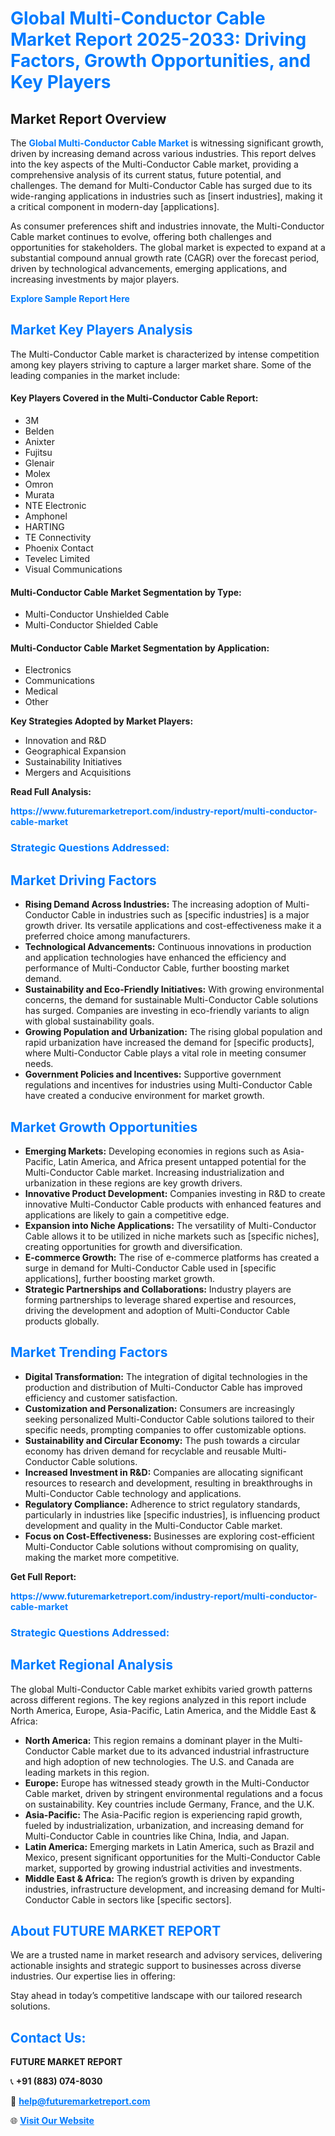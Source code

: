 <h1 style="color: #007BFF;">Global Multi-Conductor Cable Market Report 2025-2033: Driving Factors, Growth Opportunities, and Key Players</h1>

<section id="overview">
<h2>Market Report Overview</h2>
<p>The <a href="https://www.futuremarketreport.com/industry-report/multi-conductor-cable-market" style="color: #007BFF; text-decoration: none;"><strong>Global Multi-Conductor Cable Market</strong></a> is witnessing significant growth, driven by increasing demand across various industries. This report delves into the key aspects of the Multi-Conductor Cable market, providing a comprehensive analysis of its current status, future potential, and challenges. The demand for Multi-Conductor Cable has surged due to its wide-ranging applications in industries such as [insert industries], making it a critical component in modern-day [applications].</p>
<p>As consumer preferences shift and industries innovate, the Multi-Conductor Cable market continues to evolve, offering both challenges and opportunities for stakeholders. The global market is expected to expand at a substantial compound annual growth rate (CAGR) over the forecast period, driven by technological advancements, emerging applications, and increasing investments by major players.</p>
</section>

<section id="overview">
<p><a href="https://www.futuremarketreport.com/request-sample/reportId=90331" style="color: #007BFF; text-decoration: none;"><strong>Explore Sample Report Here</strong></a></p>
</section>

<section id="key-players">
<h2 style="color: #007BFF;">Market Key Players Analysis</h2>
<p>The Multi-Conductor Cable market is characterized by intense competition among key players striving to capture a larger market share. Some of the leading companies in the market include:</p>
<h4>Key Players Covered in the Multi-Conductor Cable Report:</h4>
<ul><li>3M</li><li>Belden</li><li>Anixter</li><li>Fujitsu</li><li>Glenair</li><li>Molex</li><li>Omron</li><li>Murata</li><li>NTE Electronic</li><li>Amphonel</li><li>HARTING</li><li>TE Connectivity</li><li>Phoenix Contact</li><li>Tevelec Limited</li><li>Visual Communications</li></ul>
<h4>Multi-Conductor Cable Market Segmentation by Type:</h4>
<ul><li>Multi-Conductor Unshielded Cable</li><li>Multi-Conductor Shielded Cable</li></ul>

<h4>Multi-Conductor Cable Market Segmentation by Application:</h4>
<ul><li>Electronics</li><li>Communications</li><li>Medical</li><li>Other</li></ul>
<p><strong>Key Strategies Adopted by Market Players:</strong></p>
<ul>
<li>Innovation and R&D</li>
<li>Geographical Expansion</li>
<li>Sustainability Initiatives</li>
<li>Mergers and Acquisitions</li>
</ul>
</section>

<section>
<p><strong>Read Full Analysis: </strong></p><a href="https://www.futuremarketreport.com/industry-report/multi-conductor-cable-market" style="color: #007BFF; text-decoration: none;"><strong>https://www.futuremarketreport.com/industry-report/multi-conductor-cable-market</strong></a>
<h3 style="color: #007BFF;">Strategic Questions Addressed:</h3>
</section>

<section id="driving-factors">
<h2 style="color: #007BFF;">Market Driving Factors</h2>
<ul>
<li><strong>Rising Demand Across Industries:</strong> The increasing adoption of Multi-Conductor Cable in industries such as [specific industries] is a major growth driver. Its versatile applications and cost-effectiveness make it a preferred choice among manufacturers.</li>
<li><strong>Technological Advancements:</strong> Continuous innovations in production and application technologies have enhanced the efficiency and performance of Multi-Conductor Cable, further boosting market demand.</li>
<li><strong>Sustainability and Eco-Friendly Initiatives:</strong> With growing environmental concerns, the demand for sustainable Multi-Conductor Cable solutions has surged. Companies are investing in eco-friendly variants to align with global sustainability goals.</li>
<li><strong>Growing Population and Urbanization:</strong> The rising global population and rapid urbanization have increased the demand for [specific products], where Multi-Conductor Cable plays a vital role in meeting consumer needs.</li>
<li><strong>Government Policies and Incentives:</strong> Supportive government regulations and incentives for industries using Multi-Conductor Cable have created a conducive environment for market growth.</li>
</ul>
</section>

<section id="growth-opportunities">
<h2 style="color: #007BFF;">Market Growth Opportunities</h2>
<ul>
<li><strong>Emerging Markets:</strong> Developing economies in regions such as Asia-Pacific, Latin America, and Africa present untapped potential for the Multi-Conductor Cable market. Increasing industrialization and urbanization in these regions are key growth drivers.</li>
<li><strong>Innovative Product Development:</strong> Companies investing in R&D to create innovative Multi-Conductor Cable products with enhanced features and applications are likely to gain a competitive edge.</li>
<li><strong>Expansion into Niche Applications:</strong> The versatility of Multi-Conductor Cable allows it to be utilized in niche markets such as [specific niches], creating opportunities for growth and diversification.</li>
<li><strong>E-commerce Growth:</strong> The rise of e-commerce platforms has created a surge in demand for Multi-Conductor Cable used in [specific applications], further boosting market growth.</li>
<li><strong>Strategic Partnerships and Collaborations:</strong> Industry players are forming partnerships to leverage shared expertise and resources, driving the development and adoption of Multi-Conductor Cable products globally.</li>
</ul>
</section>

<section id="trending-factors">
<h2 style="color: #007BFF;">Market Trending Factors</h2>
<ul>
<li><strong>Digital Transformation:</strong> The integration of digital technologies in the production and distribution of Multi-Conductor Cable has improved efficiency and customer satisfaction.</li>
<li><strong>Customization and Personalization:</strong> Consumers are increasingly seeking personalized Multi-Conductor Cable solutions tailored to their specific needs, prompting companies to offer customizable options.</li>
<li><strong>Sustainability and Circular Economy:</strong> The push towards a circular economy has driven demand for recyclable and reusable Multi-Conductor Cable solutions.</li>
<li><strong>Increased Investment in R&D:</strong> Companies are allocating significant resources to research and development, resulting in breakthroughs in Multi-Conductor Cable technology and applications.</li>
<li><strong>Regulatory Compliance:</strong> Adherence to strict regulatory standards, particularly in industries like [specific industries], is influencing product development and quality in the Multi-Conductor Cable market.</li>
<li><strong>Focus on Cost-Effectiveness:</strong> Businesses are exploring cost-efficient Multi-Conductor Cable solutions without compromising on quality, making the market more competitive.</li>
</ul>
</section>

<section>
<p><strong>Get Full Report: </strong></p><a href="https://www.futuremarketreport.com/industry-report/multi-conductor-cable-market" style="color: #007BFF; text-decoration: none;"><strong>https://www.futuremarketreport.com/industry-report/multi-conductor-cable-market</strong></a>
<h3 style="color: #007BFF;">Strategic Questions Addressed:</h3>
</section>


<section id="regional-analysis">
<h2 style="color: #007BFF;">Market Regional Analysis</h2>
<p>The global Multi-Conductor Cable market exhibits varied growth patterns across different regions. The key regions analyzed in this report include North America, Europe, Asia-Pacific, Latin America, and the Middle East & Africa:</p>
<ul>
<li><strong>North America:</strong> This region remains a dominant player in the Multi-Conductor Cable market due to its advanced industrial infrastructure and high adoption of new technologies. The U.S. and Canada are leading markets in this region.</li>
<li><strong>Europe:</strong> Europe has witnessed steady growth in the Multi-Conductor Cable market, driven by stringent environmental regulations and a focus on sustainability. Key countries include Germany, France, and the U.K.</li>
<li><strong>Asia-Pacific:</strong> The Asia-Pacific region is experiencing rapid growth, fueled by industrialization, urbanization, and increasing demand for Multi-Conductor Cable in countries like China, India, and Japan.</li>
<li><strong>Latin America:</strong> Emerging markets in Latin America, such as Brazil and Mexico, present significant opportunities for the Multi-Conductor Cable market, supported by growing industrial activities and investments.</li>
<li><strong>Middle East & Africa:</strong> The region’s growth is driven by expanding industries, infrastructure development, and increasing demand for Multi-Conductor Cable in sectors like [specific sectors].</li>
</ul>
</section>

<footer>
<h2 style="color: #007BFF;">About FUTURE MARKET REPORT</h2>
<p>We are a trusted name in market research and advisory services, delivering actionable insights and strategic support to businesses across diverse industries. Our expertise lies in offering:</p>

<p>Stay ahead in today’s competitive landscape with our tailored research solutions.</p>

<h2 style="color: #007BFF;">Contact Us:</h2>
<p><strong>FUTURE MARKET REPORT</strong></p>
<p>📞 <strong>+91 (883) 074-8030</strong></p>
<p>📧 <strong><a href="mailto:help@futuremarketreport.com" style="color: #007BFF;">help@futuremarketreport.com</a></strong></p>
<p>🌐 <strong><a href="https://www.futuremarketreport.com/" style="color: #007BFF;">Visit Our Website</a></strong></p>
</footer>